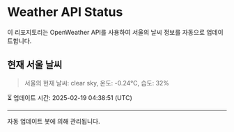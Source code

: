 
# Weather API Status

이 리포지토리는 OpenWeather API를 사용하여 서울의 날씨 정보를 자동으로 업데이트합니다.

## 현재 서울 날씨
> 서울의 현재 날씨: clear sky, 온도: -0.24°C, 습도: 32%

⏳ 업데이트 시간: 2025-02-19 04:38:51 (UTC)

---
자동 업데이트 봇에 의해 관리됩니다.
